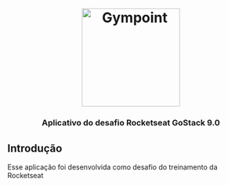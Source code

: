 <h1 align="center">
  <img alt="Gympoint" title="Gympoint" src="https://github.com/Rocketseat/bootcamp-gostack-desafio-02/blob/master/.github/logo.png" width="200px" />
</h1>

<h3 align="center">Aplicativo do desafio Rocketseat GoStack 9.0</h3>

## Introdução

Esse aplicação foi desenvolvida como desafio do treinamento da Rocketseat
